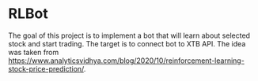 # RLBot
The goal of this project is to implement a bot that will learn about selected stock and start trading. The target is to connect bot to XTB API.
The idea was taken from https://www.analyticsvidhya.com/blog/2020/10/reinforcement-learning-stock-price-prediction/. 
